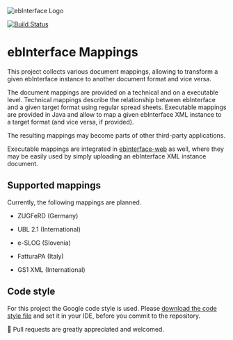 ![ebInterface Logo](https://github.com/pliegl/ebinterface/blob/master/site/images/logo.jpg?raw=true "ebInterface e-Invoice standard")

[![Build Status](https://travis-ci.org/austriapro/ebinterface-mappings.svg?branch=master)](https://travis-ci.org/austriapro/ebinterface-mappings)

# ebInterface Mappings

This project collects various document mappings, allowing to transform a given ebInterface instance to another document format and vice versa.

The document mappings are provided on a technical and on a executable level. Technical mappings describe the relationship between ebInterface and a given target format using regular spread sheets. Executable mappings are provided in Java and allow to map a given ebInterface XML instance to a target format (and vice versa, if provided).

The resulting mappings may become parts of other third-party applications.

Executable mappings are integrated in [ebinterface-web](https://github.com/austriapro/ebinterface-web) as well, where they may be easily used by simply uploading an ebInterface XML instance document. 

## Supported mappings

Currently, the following mappings are planned.

 * ZUGFeRD (Germany)
 * UBL 2.1 (International)
 
 * e-SLOG (Slovenia)
 * FatturaPA (Italy)
 * GS1 XML (International)
 	
## Code style

For this project the Google code style is used. Please [download the code style file](https://code.google.com/p/google-styleguide/source/browse/trunk/intellij-java-google-style.xml) and set it in your IDE, before you commit to the repository. 

:green_heart: Pull requests are greatly appreciated and welcomed.

